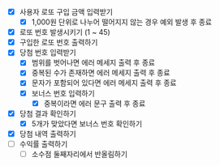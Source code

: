 - [x] 사용자 로또 구입 금액 입력받기
    - [x] 1,000원 단위로 나누어 떨어지지 않는 경우 예외 발생 후 종료
- [x] 로또 번호 발생시키기 (1 ~ 45)
- [x] 구입한 로또 번호 출력하기
- [x] 당첨 번호 입력받기
    - [x] 범위를 벗어나면 에러 메세지 출력 후 종료
    - [x] 중복된 수가 존재하면 에러 메세지 출력 후 종료
    - [x] 문자가 포함되어 있다면 에러 메세지 출력 후 종료
    - [x] 보너스 번호 입력하기
        - [x] 중복이라면 에러 문구 출력 후 종료
- [x] 당첨 결과 확인하기
  - [x] 5개가 맞았다면 보너스 번호 확인하기
- [x] 당첨 내역 출력하기
- [ ] 수익률 출력하기
  - [ ] 소수점 둘째자리에서 반올림하기